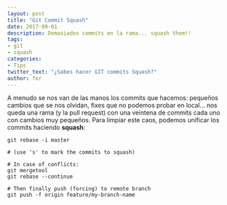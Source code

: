 ```yaml
---
layout: post
title: "Git Commit Squash"
date: 2017-09-01
description: Demasiados commits en la rama... squash them!!
tags: 
- git
- squash
categories: 
- Tips
twitter_text: "¿Sabes hacer GIT commits Squash?"
author: fer
---
```


A menudo se nos van de las manos los commits que hacemos: pequeños cambios que se nos olvidan, fixes que no podemos probar en local... nos queda una rama (y la pull request) con una veintena de commits cada uno con cambios muy pequeños. Para limpiar este caos, podemos unificar los commits haciendo **squash**:

```shell
git rebase -i master

# (use 's' to mark the commits to squash)

# In case of conflicts:
git mergetool
git rebase --continue

# Then finally push (forcing) to remote branch
git push -f origin feature/my-branch-name
```

